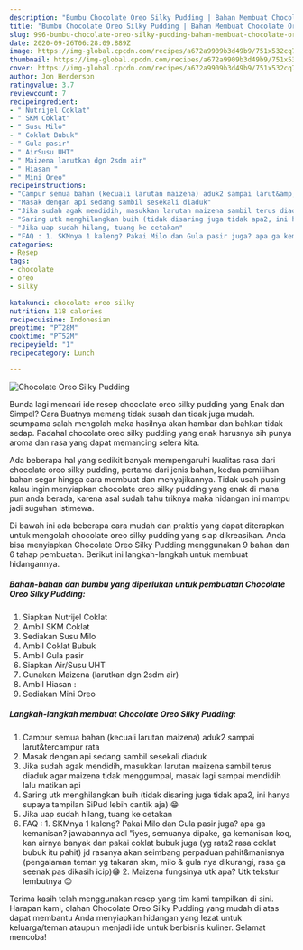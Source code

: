 ```yaml
---
description: "Bumbu Chocolate Oreo Silky Pudding | Bahan Membuat Chocolate Oreo Silky Pudding Yang Sedap"
title: "Bumbu Chocolate Oreo Silky Pudding | Bahan Membuat Chocolate Oreo Silky Pudding Yang Sedap"
slug: 996-bumbu-chocolate-oreo-silky-pudding-bahan-membuat-chocolate-oreo-silky-pudding-yang-sedap
date: 2020-09-26T06:28:09.889Z
image: https://img-global.cpcdn.com/recipes/a672a9909b3d49b9/751x532cq70/chocolate-oreo-silky-pudding-foto-resep-utama.jpg
thumbnail: https://img-global.cpcdn.com/recipes/a672a9909b3d49b9/751x532cq70/chocolate-oreo-silky-pudding-foto-resep-utama.jpg
cover: https://img-global.cpcdn.com/recipes/a672a9909b3d49b9/751x532cq70/chocolate-oreo-silky-pudding-foto-resep-utama.jpg
author: Jon Henderson
ratingvalue: 3.7
reviewcount: 7
recipeingredient:
- " Nutrijel Coklat"
- " SKM Coklat"
- " Susu Milo"
- " Coklat Bubuk"
- " Gula pasir"
- " AirSusu UHT"
- " Maizena larutkan dgn 2sdm air"
- " Hiasan "
- " Mini Oreo"
recipeinstructions:
- "Campur semua bahan (kecuali larutan maizena) aduk2 sampai larut&amp;tercampur rata"
- "Masak dengan api sedang sambil sesekali diaduk"
- "Jika sudah agak mendidih, masukkan larutan maizena sambil terus diaduk agar maizena tidak menggumpal, masak lagi sampai mendidih lalu matikan api"
- "Saring utk menghilangkan buih (tidak disaring juga tidak apa2, ini hanya supaya tampilan SiPud lebih cantik aja) 😁"
- "Jika uap sudah hilang, tuang ke cetakan"
- "FAQ : 1. SKMnya 1 kaleng? Pakai Milo dan Gula pasir juga? apa ga kemanisan? jawabannya adl &#34;iyes, semuanya dipake, ga kemanisan koq, kan airnya banyak dan pakai coklat bubuk juga (yg rata2 rasa coklat bubuk itu pahit) jd rasanya akan seimbang perpaduan pahit&amp;manisnya (pengalaman teman yg takaran skm, milo &amp; gula nya dikurangi, rasa ga seenak pas dikasih icip)😁 2. Maizena fungsinya utk apa? Utk tekstur lembutnya 😊"
categories:
- Resep
tags:
- chocolate
- oreo
- silky

katakunci: chocolate oreo silky 
nutrition: 118 calories
recipecuisine: Indonesian
preptime: "PT28M"
cooktime: "PT52M"
recipeyield: "1"
recipecategory: Lunch

---
```



![Chocolate Oreo Silky Pudding](https://img-global.cpcdn.com/recipes/a672a9909b3d49b9/751x532cq70/chocolate-oreo-silky-pudding-foto-resep-utama.jpg)

Bunda lagi mencari ide resep chocolate oreo silky pudding yang Enak dan Simpel? Cara Buatnya memang tidak susah dan tidak juga mudah. seumpama salah mengolah maka hasilnya akan hambar dan bahkan tidak sedap. Padahal chocolate oreo silky pudding yang enak harusnya sih punya aroma dan rasa yang dapat memancing selera kita.



Ada beberapa hal yang sedikit banyak mempengaruhi kualitas rasa dari chocolate oreo silky pudding, pertama dari jenis bahan, kedua pemilihan bahan segar hingga cara membuat dan menyajikannya. Tidak usah pusing kalau ingin menyiapkan chocolate oreo silky pudding yang enak di mana pun anda berada, karena asal sudah tahu triknya maka hidangan ini mampu jadi suguhan istimewa.


Di bawah ini ada beberapa cara mudah dan praktis yang dapat diterapkan untuk mengolah chocolate oreo silky pudding yang siap dikreasikan. Anda bisa menyiapkan Chocolate Oreo Silky Pudding menggunakan 9 bahan dan 6 tahap pembuatan. Berikut ini langkah-langkah untuk membuat hidangannya.

<!--inarticleads1-->

##### Bahan-bahan dan bumbu yang diperlukan untuk pembuatan Chocolate Oreo Silky Pudding:

1. Siapkan  Nutrijel Coklat
1. Ambil  SKM Coklat
1. Sediakan  Susu Milo
1. Ambil  Coklat Bubuk
1. Ambil  Gula pasir
1. Siapkan  Air/Susu UHT
1. Gunakan  Maizena (larutkan dgn 2sdm air)
1. Ambil  Hiasan :
1. Sediakan  Mini Oreo




<!--inarticleads2-->

##### Langkah-langkah membuat Chocolate Oreo Silky Pudding:

1. Campur semua bahan (kecuali larutan maizena) aduk2 sampai larut&amp;tercampur rata
1. Masak dengan api sedang sambil sesekali diaduk
1. Jika sudah agak mendidih, masukkan larutan maizena sambil terus diaduk agar maizena tidak menggumpal, masak lagi sampai mendidih lalu matikan api
1. Saring utk menghilangkan buih (tidak disaring juga tidak apa2, ini hanya supaya tampilan SiPud lebih cantik aja) 😁
1. Jika uap sudah hilang, tuang ke cetakan
1. FAQ : 1. SKMnya 1 kaleng? Pakai Milo dan Gula pasir juga? apa ga kemanisan? jawabannya adl &#34;iyes, semuanya dipake, ga kemanisan koq, kan airnya banyak dan pakai coklat bubuk juga (yg rata2 rasa coklat bubuk itu pahit) jd rasanya akan seimbang perpaduan pahit&amp;manisnya (pengalaman teman yg takaran skm, milo &amp; gula nya dikurangi, rasa ga seenak pas dikasih icip)😁 2. Maizena fungsinya utk apa? Utk tekstur lembutnya 😊




Terima kasih telah menggunakan resep yang tim kami tampilkan di sini. Harapan kami, olahan Chocolate Oreo Silky Pudding yang mudah di atas dapat membantu Anda menyiapkan hidangan yang lezat untuk keluarga/teman ataupun menjadi ide untuk berbisnis kuliner. Selamat mencoba!
